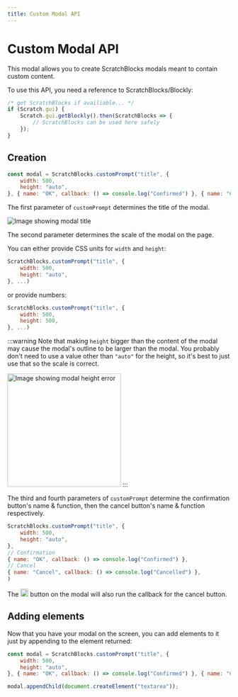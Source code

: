 ```yaml
---
title: Custom Modal API
---
```


# Custom Modal API

This modal allows you to create ScratchBlocks modals meant to contain custom content.

To use this API, you need a reference to ScratchBlocks/Blockly:

```js
/* get ScratchBlocks if availiable... */
if (Scratch.gui) {
    Scratch.gui.getBlockly().then(ScratchBlocks => {
        // ScratchBlocks can be used here safely
    });
}
```

## Creation

```js
const modal = ScratchBlocks.customPrompt("title", {
    width: 500,
    height: "auto",
}, { name: "OK", callback: () => console.log("Confirmed") }, { name: "Cancel", callback: () => console.log("Cancelled") });
```

The first parameter of `customPrompt` determines the title of the modal.

<img src="/img/docimages/custommodal_title.png" alt="Image showing modal title"></img>

The second parameter determines the scale of the modal on the page.

You can either provide CSS units for `width` and `height`:

```js
ScratchBlocks.customPrompt("title", {
    width: 500,
    height: "auto",
}, ...)
```

or provide numbers:

```js
ScratchBlocks.customPrompt("title", {
    width: 500,
    height: 500,
}, ...)
```

:::warning
Note that making `height` bigger than the content of the modal may cause the modal's outline to be larger than the modal.
You probably don't need to use a value other than `"auto"` for the height, so it's best to just use that so the scale is correct.

<img src="/img/docimages/custommodal_height_warning.png" height="256px" alt="Image showing modal height error"></img>
:::

The third and fourth parameters of `customPrompt` determine the confirmation button's name & function, then the cancel button's name & function respectively.

```js
ScratchBlocks.customPrompt("title", {
    width: 500,
    height: "auto",
},
// Confirmation
{ name: "OK", callback: () => console.log("Confirmed") },
// Cancel
{ name: "Cancel", callback: () => console.log("Cancelled") },
)
```

The <img src="https://penguinmod.com/dismiss.svg" height="18px" alt="X"></img> button on the modal will also run the callback for the cancel button.

## Adding elements

Now that you have your modal on the screen, you can add elements to it just by appending to the element returned:

```js
const modal = ScratchBlocks.customPrompt("title", {
    width: 500,
    height: "auto",
}, { name: "OK", callback: () => console.log("Confirmed") }, { name: "Cancel", callback: () => console.log("Cancelled") });

modal.appendChild(document.createElement("textarea"));
```